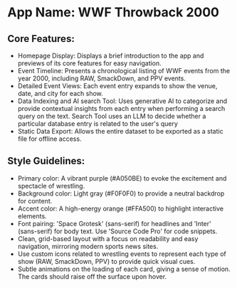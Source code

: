 # **App Name**: WWF Throwback 2000

## Core Features:

- Homepage Display: Displays a brief introduction to the app and previews of its core features for easy navigation.
- Event Timeline: Presents a chronological listing of WWF events from the year 2000, including RAW, SmackDown, and PPV events.
- Detailed Event Views: Each event entry expands to show the venue, date, and city for each show.
- Data Indexing and AI search Tool: Uses generative AI to categorize and provide contextual insights from each entry when performing a search query on the text. Search Tool uses an LLM to decide whether a particular database entry is related to the user's query
- Static Data Export: Allows the entire dataset to be exported as a static file for offline access.

## Style Guidelines:

- Primary color: A vibrant purple (#A050BE) to evoke the excitement and spectacle of wrestling.
- Background color: Light gray (#F0F0F0) to provide a neutral backdrop for content.
- Accent color: A high-energy orange (#FFA500) to highlight interactive elements.
- Font pairing: 'Space Grotesk' (sans-serif) for headlines and 'Inter' (sans-serif) for body text. Use 'Source Code Pro' for code snippets.
- Clean, grid-based layout with a focus on readability and easy navigation, mirroring modern sports news sites.
- Use custom icons related to wrestling events to represent each type of show (RAW, SmackDown, PPV) to provide quick visual cues.
- Subtle animations on the loading of each card, giving a sense of motion. The cards should raise off the surface upon hover.
